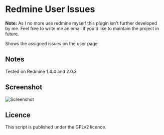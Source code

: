 # Redmine User Issues

**Note:** As I no more use redmine myself this plugin isn't further developed by me. Feel free to write me an email if you'd like to maintain the project in future.

Shows the assigned issues on the user page

## Notes

Tested on Redmine 1.4.4 and 2.0.3

## Screenshot

![Screenshot](https://github.com/klausmeyer/redmine_user_issues/raw/master/readme_screenshot.png)

## Licence

This script is published under the GPLv2 licence.
